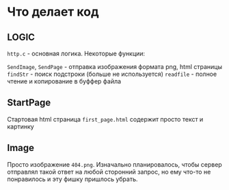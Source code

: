 # Что делает код

## LOGIC
`http.c` - основная логика. Некоторые функции:

`SendImage`, `SendPage` - отправка изображения формата png, html страницы
`findStr` - поиск подстроки (больше не используется)
`readfile` - полное чтение и копирование в буффер файла

## StartPage
Стартовая html страница `first_page.html` содержит просто текст и картинку

## Image
Просто изображение `404.png`. Изначально планировалось, чтобы сервер отправлял такой ответ на любой сторонний запрос, но ему что-то не понравилось и эту фишку пришлось убрать.